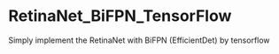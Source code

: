 # RetinaNet_BiFPN_TensorFlow
Simply implement the RetinaNet with BiFPN (EfficientDet) by tensorflow
